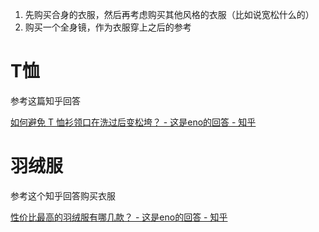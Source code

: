 1. 先购买合身的衣服，然后再考虑购买其他风格的衣服（比如说宽松什么的）
2. 购买一个全身镜，作为衣服穿上之后的参考



# T恤

参考这篇知乎回答

[如何避免 T 恤衫领口在洗过后变松垮？ - 这是eno的回答 - 知乎](https://www.zhihu.com/question/61925487/answer/713371276)



# 羽绒服

参考这个知乎回答购买衣服

[性价比最高的羽绒服有哪几款？ - 这是eno的回答 - 知乎](https://www.zhihu.com/question/21938429/answer/1653648988)

